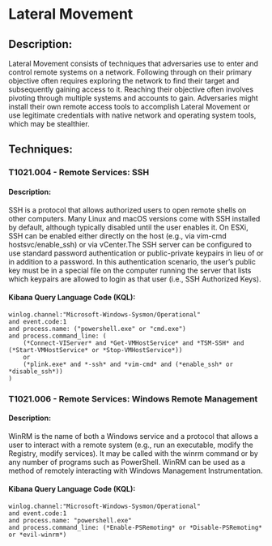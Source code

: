 # Lateral Movement

## Description:

Lateral Movement consists of techniques that adversaries use to enter and control remote systems on a network. Following through on their primary objective often requires exploring the network to find their target and subsequently gaining access to it. Reaching their objective often involves pivoting through multiple systems and accounts to gain. Adversaries might install their own remote access tools to accomplish Lateral Movement or use legitimate credentials with native network and operating system tools, which may be stealthier.

## Techniques:
### T1021.004 - Remote Services: SSH
#### Description:

SSH is a protocol that allows authorized users to open remote shells on other computers. Many Linux and macOS versions come with SSH installed by default, although typically disabled until the user enables it. On ESXi, SSH can be enabled either directly on the host (e.g., via vim-cmd hostsvc/enable_ssh) or via vCenter.The SSH server can be configured to use standard password authentication or public-private keypairs in lieu of or in addition to a password. In this authentication scenario, the user’s public key must be in a special file on the computer running the server that lists which keypairs are allowed to login as that user (i.e., SSH Authorized Keys).

#### Kibana Query Language Code (KQL):
```
winlog.channel:"Microsoft-Windows-Sysmon/Operational"
and event.code:1
and process.name: ("powershell.exe" or "cmd.exe")
and process.command_line: (
    (*Connect-VIServer* and *Get-VMHostService* and *TSM-SSH* and (*Start-VMHostService* or *Stop-VMHostService*))
    or
    (*plink.exe* and *-ssh* and *vim-cmd* and (*enable_ssh* or *disable_ssh*))
)
```

### T1021.006 - Remote Services: Windows Remote Management
#### Description:

WinRM is the name of both a Windows service and a protocol that allows a user to interact with a remote system (e.g., run an executable, modify the Registry, modify services). It may be called with the winrm command or by any number of programs such as PowerShell. WinRM can be used as a method of remotely interacting with Windows Management Instrumentation.

#### Kibana Query Language Code (KQL):
```
winlog.channel:"Microsoft-Windows-Sysmon/Operational"
and event.code:1
and process.name: "powershell.exe"
and process.command_line: (*Enable-PSRemoting* or *Disable-PSRemoting* or *evil-winrm*)
```